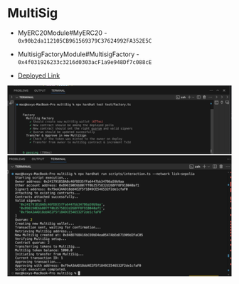 # MultiSig

- MyERC20Module#MyERC20 - `0x90b2da112105CB961569379C37624992FA352E5C`
- MultisigFactoryModule#MultisigFactory - `0x4f031926233c3216d0303acF1a9e948Df7c088cE`

- [Deployed Link](https://sepolia-blockscout.lisk.com/address/0x4f031926233c3216d0303acF1a9e948Df7c088cE#code)

![Testing](./test.png)
![Interaction Script](./interaction.png)